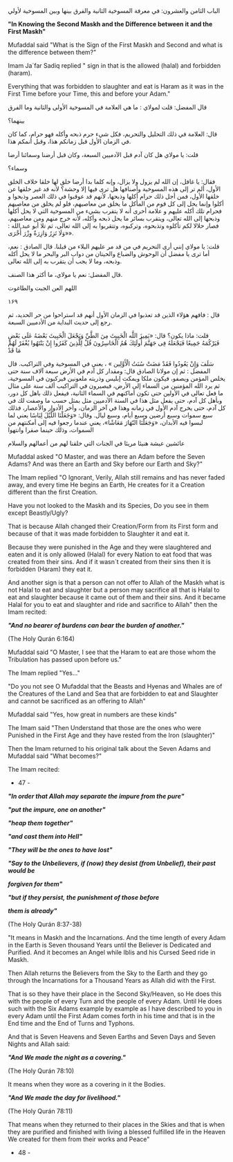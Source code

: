 الباب الثامن والعشرون: في معرفة المسوخية الثانية والفرق بينها وبين المسوخية لأولي 

**"In Knowing the Second Maskh and the Difference between it and the First Maskh"**

Mufaddal said "What is the Sign of the First Maskh and Second and what is the difference between them?"

Imam Ja´far Sadiq replied " sign in that is the allowed (halal) and forbidden (haram).

Everything that was forbidden to slaughter and eat is Haram as it was in the First Time before your Time, this and before your Adam."

قال المفضل: قلت لمولاي : ما هي العلامة في المسوخية الأولى والثانية وما الفرق 

بينهما؟ 

قال: العلامة في ذلك التحليل والتحريم، فكل شيء حرم ذبحه وأكله فهو حرام، كما كان في الزمان الأول قبل زمانكم هذا، وقبل أنمكم هذا. 

قلت: يا مولاي هل كان آدم قبل الآدميين السبعة، وكان قبل أرضنا وسمائنا أرضا 

وسماء؟ 

فقال: یا غافل، إن الله لم يزول ولا يزال، وإنه كلما بدا أرضا خلق لها خلقا خلاف الخلق الأول، ألم تر إلى هذه المسوخية وأصنافها هل ترى فيها إلا وحشة؟ لأنه قد غير خلقها عن خلقها الأول، فمن أجل ذلك حرام أكلها وذبحها، لأنهم قد عوقبوا في ذلك العصر وذبحوا و أكلوا وإنما يحل إلى كل قوم من المأكل ما يخلق من معاصيهم، فلو لم يخلق من معاصيهم فحرام تلك أكله عليهم و علامة أخرى أنه لا يتقرب بشيء من المسوخية التي لا يحل أكلها وذبحها إلى الله تعالى، ويتقرب بسائر ما يحل ذبحه وأكله، لأنه خرج منهم ومن معاصيهم، فصار حلالا لكم تأكلوه وتذبحوه، وتركبوه، وتتقربوا به إلى الله تعالى، ثم تلا أبو عبد الله : «وَلَا تَزِرُ وَازِرَةٌ وِزْرَ أُخْرَى». 

قلت: يا مولاي إنني أرى التحريم في من قد مر عليهم البلاء من قبلنا. قال الصادق : نعم، أما ترى يا مفضل أن الوحوش والضباع والحيتان من دواب البر والبحر ما لا يحل أكله وذبحه، وما لا يجب أن يتقرب به إلى الله تعالى. 

قال المفضل: نعم يا مولاي، ما أكثر هذا الصنف. 

اللهم العن الجبت والطاغوت 

۱۶۹ 

قال : فافهم هؤلاء الذين قد تعذبوا في الزمان الأول أنهم قد استراحوا من حر الحديد، ثم رجع إلى حديث البداية من الأدميين السبعة. 

قلت: ماذا يكون؟ قال: «يَمِيزَ اللَّه الْخَبِيثَ مِنَ الطَّيِّ وَيَجْعَلَ الْخَبِيثَ بَعْضَهُ عَلَى بَعْضٍ فَيَرْكُمَهُ جَمِيعًا فَيَجْعَلَهُ فِى جَهَنَّمَ أُولَئِكَ هُمُ الْخَاسِرُونَ قُلْ لِلَّذِينَ كَفَرُوا إِنْ يَنْتَهُوا يُغْفَرْ لَهُمْ مَا قَدْ 

سَلَفَ وَإِنْ يَعُودُوا فَقَدْ مَضَتْ سُنَتُ الْأَوَّلِين » ، يعني في المسوخية وفي التراكيب. قال المفضل : ثم إن مولانا الصادق قال: ومقدار كل آدم في الأرض سبعة آلاف سنة حتى يخلص المؤمن ويصفو، فيكون ملكا ويمكث إبليس وذريته ملعونين فيركبون في المسوخية، ثم يرد الله المؤمنين من السماء إلى الأرض، فيصيرون في التراكيب ألف سنة على مثال ما فعل تعالى في الأولين حتى تكون أماكنهم في السماء الثانية، فيفعل ذلك باهل كل دور، وبأهل كل آدم، حتى يفعل مثل هذا في السنة الآدميين مثل بمثل حسب ما وصفت لك في كل آدم، حتى يخرج آدم الأول في زمانه وهذا في آخر الزمان، وأخر الأدوار والأعصار، فذلك سبع سموات وسبع أرضين وسبع أيام، وسبع ليال. وقال: «وَجَعَلْنَا اللَّيْلَ لِبَاسًا يعني لما لبسوا فيه الأبدان، «وَجَعَلْنَا النّهَارَ مَعَاشًا»، يعني عندما رجعوا فيه إلى أمكنتهم من السموات، وذلك حينما صفرا وانتهوا 

عائشين عيشة هنيئا مريئا في الجنات التي خلقنا لهم من أعمالهم والسلام

Mufaddal asked "O Master, and was there an Adam before the Seven Adams? And was there an Earth and Sky before our Earth and Sky?"

The Imam replied "O Ignorant, Verily, Allah still remains and has never faded away, and every time He begins an Earth, He creates for it a Creation different than the first Creation.

Have you not looked to the Maskh and its Species, Do you see in them except Beastly/Ugly?

That is because Allah changed their Creation/Form from its First form and because of that it was made forbidden to Slaughter it and eat it.

Because they were punished in the Age and they were slaughtered and eaten and it is only allowed (Halal) for every Nation to eat food that was created from their sins. And if it wasn´t created from their sins then it is forbidden (Haram) they eat it.

And another sign is that a person can not offer to Allah of the Maskh what is not Halal to eat and slaughter but a person may sacrifice all that is Halal to eat and slaughter because it came out of them and their sins. And it became Halal for you to eat and slaughter and ride and sacrifice to Allah" then the Imam recited:

_**"And no bearer of burdens can bear the burden of another."**_

(The Holy Qurán 6:164)

Mufaddal said "O Master, I see that the Haram to eat are those whom the Tribulation has passed upon before us."

The Imam replied "Yes..."

"Do you not see O Mufaddal that the Beasts and Hyenas and Whales are of the Creatures of the Land and Sea that are forbidden to eat and Slaughter and cannot be sacrificed as an offering to Allah"

Mufaddal said "Yes, how great in numbers are these kinds"

The Imam said "Then Understand that those are the ones who were Punished in the First Age and they have rested from the Iron (slaughter)"

Then the Imam returned to his original talk about the Seven Adams and Mufaddal said "What becomes?"

The Imam recited:

- 47 -

_**"In order that Allah may separate the impure from the pure"**_

_**"put the impure, one on another"**_

_**"heap them together"**_

_**"and cast them into Hell"**_

_**"They will be the ones to have lost"**_

_**"Say to the Unbelievers, if (now) they desist (from Unbelief), their past would be**_

_**forgiven for them"**_

_**"but if they persist, the punishment of those before**_

_**them is already"**_

(The Holy Qurán 8:37-38)

"It means in Maskh and the Incarnations. And the time length of every Adam in the Earth is Seven thousand Years until the Believer is Dedicated and Purified. And it becomes an Angel while Iblis and his Cursed Seed ride in Maskh.

Then Allah returns the Believers from the Sky to the Earth and they go through the Incarnations for a Thousand Years as Allah did with the First.

That is so they have their place in the Second Sky/Heaven, so He does this with the people of every Turn and the people of every Adam. Until He does such with the Six Adams example by example as I have described to you in every Adam until the First Adam comes forth in his time and that is in the End time and the End of Turns and Typhons.

And that is Seven Heavens and Seven Earths and Seven Days and Seven Nights and Allah said:

_**"And We made the night as a covering."**_

(The Holy Qurán 78:10)

It means when they wore as a covering in it the Bodies.

_**"And We made the day for livelihood."**_

(The Holy Qurán 78:11)

That means when they returned to their places in the Skies and that is when they are purified and finished with living a blessed fulfilled life in the Heaven We created for them from their works and Peace"

- 48 -